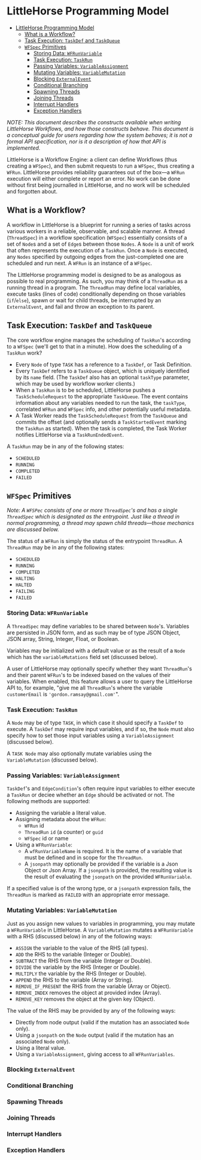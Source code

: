 # LittleHorse Programming Model

<!-- TOC -->

- [LittleHorse Programming Model](#littlehorse-programming-model)
  - [What is a Workflow?](#what-is-a-workflow)
  - [Task Execution: `TaskDef` and `TaskQueue`](#task-execution-taskdef-and-taskqueue)
  - [`WFSpec` Primitives](#wfspec-primitives)
    - [Storing Data: `WFRunVariable`](#storing-data-wfrunvariable)
    - [Task Execution: `TaskRun`](#task-execution-taskrun)
    - [Passing Variables: `VariableAssignment`](#passing-variables-variableassignment)
    - [Mutating Variables: `VariableMutation`](#mutating-variables-variablemutation)
    - [Blocking `ExternalEvent`](#blocking-externalevent)
    - [Conditional Branching](#conditional-branching)
    - [Spawning Threads](#spawning-threads)
    - [Joining Threads](#joining-threads)
    - [Interrupt Handlers](#interrupt-handlers)
    - [Exception Handlers](#exception-handlers)

<!-- /TOC -->

*NOTE: This document describes the constructs available when writing LittleHorse Workflows, and how those constructs behave. This document is a conceptual guide for users regarding how the system behaves; it is not a formal API specification, nor is it a description of how that API is implemented.*

LittleHorse is a Workflow Engine: a client can define Workflows (thus creating a `WFSpec`), and then submit requests to run a `WFSpec`, thus creating a `WFRun`. LittleHorse provides reliability guarantees out of the box—a `WFRun` execution will either complete or report an error. No work can be done without first being journalled in LittleHorse, and no work will be scheduled and forgotten about.

## What is a Workflow?

A workflow in LittleHorse is a blueprint for running a series of tasks across various workers in a reliable, observable, and scalable manner. A thread (`ThreadSpec`) in a workflow specification (`WFSpec`) essentially consists of a set of `Node`s and a set of `Edge`s between those `Nodes`. A `Node` is a unit of work that often represents the execution of a `TaskRun`. Once a `Node` is executed, any `Nodes` specified by outgoing edges from the just-completed one are scheduled and run next. A `WFRun` is an instance of a `WFSpec`.

The LittleHorse programming model is designed to be as analogous as possible to real programming. As such, you may think of a `ThreadRun` as a running thread in a program. The `ThreadRun` may define local variables, execute tasks (lines of code) conditionally depending on those variables (`if`/`else`), spawn or wait for child threads, be interrupted by an `ExternalEvent`, and fail and throw an exception to its parent.

## Task Execution: `TaskDef` and `TaskQueue`
The core workflow engine manages the scheduling of `TaskRun`'s according to a `WFSpec` (we'll get to that in a minute). How does the scheduling of a `TaskRun` work?

* Every `Node` of type `TASK` has a reference to a `TaskDef`, or Task Definition.
* Every `TaskDef` refers to a `TaskQueue` object, which is uniquely identified by its `name` field. (The `TaskDef` also has an optional `taskType` parameter, which may be used by workflow worker clients.)
* When a `TaskRun` is to be scheduled, LittleHorse pushes a `TaskScheduleRequest` to the appropriate `TaskQueue`. The event contains information about any variables needed to run the task, the `taskType`, correlated `WFRun` and `WFSpec` info, and other potentially useful metadata.
* A Task Worker reads the `TaskScheduleRequest` from the `TaskQueue` and commits the offset (and optionally sends a `TaskStartedEvent` marking the `TaskRun` as started). When the task is completed, the Task Worker notifies LittleHorse via a `TaskRunEndedEvent`.

A `TaskRun` may be in any of the following states:
* `SCHEDULED`
* `RUNNING`
* `COMPLETED`
* `FAILED`

## `WFSpec` Primitives
*Note: A `WFSPec` consists of one or more `ThreadSpec`'s and has a single `ThreadSpec` which is designated as the entrypoint. Just like a thread in normal programming, a thread may spawn child threads—those mechanics are discussed below.*

The status of a `WFRun` is simply the status of the entrypoint `ThreadRun`. A `ThreadRun` may be in any of the following states:
* `SCHEDULED`
* `RUNNING`
* `COMPLETED`
* `HALTING`
* `HALTED`
* `FAILING`
* `FAILED`

### Storing Data: `WFRunVariable`
A `ThreadSpec` may define variables to be shared between `Node`'s. Variables are persisted in JSON form, and as such may be of type JSON Object, JSON array, String, Integer, Float, or Boolean.

Variables may be initialized with a default value or as the result of a `Node` which has the `variableMutations` field set (discussed below).

A user of LittleHorse may optionally specify whether they want `ThreadRun`'s and their parent `WFRun`'s to be indexed based on the values of their variables. When enabled, this feature allows a user to query the LittleHorse API to, for example, "give me all `ThreadRun`'s where the variable `customerEmail` is `'gordon.ramsay@gmail.com'`".

### Task Execution: `TaskRun`
A `Node` may be of type `TASK`, in which case it should specify a `TaskDef` to execute. A `TaskDef` may require input variables, and if so, the `Node` must also specify how to set those input variables using a `VariableAssignment` (discussed below).

A `TASK Node` may also optionally mutate variables using the `VariableMutation` (discussed below).

### Passing Variables: `VariableAssignment`
`TaskDef`'s and `EdgeCondition`'s often require input variables to either execute a `TaskRun` or deciee whether an `Edge` should be activated or not.  The following methods are supported:
* Assigning the variable a literal value.
* Assigning metadata about the `WFRun`:
  * `WFRun` id
  * `ThreadRun` `id` (a counter) or `guid`
  * `WFSpec` id or name
* Using a `WFRunVariable`:
  * A `wfRunVariableName` is required. It is the name of a variable that must be defined and in scope for the `ThreadRun`.
  * A `jsonpath` may optionally be provided if the variable is a Json Object or Json Array. If a `jsonpath` is provided, the resulting value is the result of evaluating the `jsonpath` on the provided `WFRunVariable`.

If a specified value is of the wrong type, or a `jsonpath` expression fails, the `ThreadRun` is marked as `FAILED` with an appropriate error message.

### Mutating Variables: `VariableMutation`
Just as you assign new values to variables in programming, you may mutate a `WFRunVariable` in LittleHorse. A `VariableMutation` mutates a `WFRunVariable` with a RHS (discussed below) in any of the following ways:
* `ASSIGN` the variable to the value of the RHS (all types).
* `ADD` the RHS to the variable (Integer or Double).
* `SUBTRACT` the RHS from the variable (Integer or Double).
* `DIVIDE` the variable by the RHS (Integer or Double).
* `MULTIPLY` the variable by the RHS (Integer or Double).
* `APPEND` the RHS to the variable (Array or String).
* `REMOVE_IF_PRESENT` the RHS from the variable (Array or Object).
* `REMOVE_INDEX` removes the object at provided index (Array).
* `REMOVE_KEY` removes the object at the given key (Object).

The value of the RHS may be provided by any of the following ways:
* Directly from node output (valid if the mutation has an associated `Node` only).
* Using a `jsonpath` on the `Node` output (valid if the mutation has an associated `Node` only).
* Using a literal value.
* Using a `VariableAssignment`, giving access to all `WFRunVariables`.

### Blocking `ExternalEvent`

### Conditional Branching

### Spawning Threads

### Joining Threads

### Interrupt Handlers

### Exception Handlers